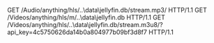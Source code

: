 GET /Audio/anything/hls/..\data\jellyfin.db/stream.mp3/ HTTP/1.1
GET /Videos/anything/hls/m/..\data\jellyfin.db HTTP/1.1
GET /Videos/anything/hls/..\data\jellyfin.db/stream.m3u8/?api_key=4c5750626da14b0a804977b09bf3d8f7 HTTP/1.1
